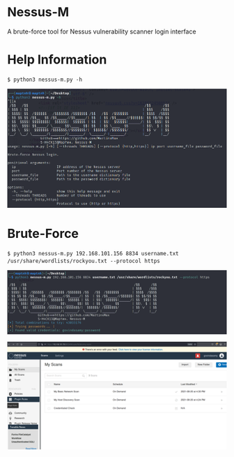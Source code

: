# Nessus-M

A brute-force tool for Nessus vulnerability scanner login interface

# Help Information

`$ python3 nessus-m.py -h`

![alt text](Pic/image.png)


# Brute-Force

`$ python3 nessus-m.py 192.168.101.156 8834 username.txt /usr/share/wordlists/rockyou.txt --protocol https`


![alt text](Pic/image-1.png)

![alt text](Pic/image-2.png)

